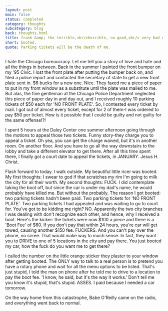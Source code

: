 ```yaml
---
layout: post
main: false
status: completed
category: thoughts
subcategory: blog
back: thoughts.html
title: frank &amp; the terrible,<br/>horrible, no good,<br/> very bad day.
short: booted.
quote: Parking tickets will be the death of me.
---
```


I hate the Chicago bureaucracy. Let me tell you a story of love and hate and all the things in between. Back in the summer I painted the front bumper on my '95 Civic. I lost the front plate after putting the bumper back on, and filed a police report and contacted the secretary of state to get a new front plate sent in. $6 bucks for a new one. Nice. They faxed me a piece of paper to put in my front window as a substitute until the plate was mailed to me. But alas, the fine gentleman at the Chicago Police Department neglected this piece of paper day in and day out, and I received roughly 10 parking tickets of $50 each for 'NO FRONT PLATE'. So, I contested every ticket by mail. I got out of almost every ticket, except for 2 of them-I was ordered to pay $50 per ticket. How is it possible that I could be guilty and not guilty for the same offense!?!

I spent 5 hours at the Daley Center one summer afternoon going through the motions to appeal those two tickets. Funny story-they charge you to appeal a ticket. Oh yea, you can get the charge waived, but it's in another room. On another floor. And you have to go all the way downstairs to the lobby and take a different elevator to get there. After all this time spent there, I finally got a court date to appeal the tickets, in JANUARY. Jesus H. Christ. 

Flash forward to today. I walk outside. My beautiful little ricer was booted. My first thoughts: I swear to god if that scratches my rim I'm going to milk the city for all their worth. My second thoughts: FUCK. I did contemplate taking the boot off, but since the car is under my dad's name, he would probably have killed me. But without the probably. The reason I got booted: two parking tickets hadn't been paid. Two parking tickets for 'NO FRONT PLATE'. Two parking tickets I had appealed and was waiting to go to court for. You've got to be kidding me right? NO. Apparently the two city branches I was dealing with don't recognize each other, and hence, why I received a boot. Here's the kicker: the tickets were now $100 a piece and there is a 'Boot Fee' of $60. If you don't pay that within 24 hours, you're car will get towed, causing another $150 fee. FUCKERS. And you can't pay over the phone, no sirree. That would make way to much sense. In fact, they want you to DRIVE to one of 5 locations in the city and pay there. You just booted my car, how the fuck do you want me to get there?

I called the number on the little orange sticker they plaster to your window after getting booted. The ONLY way to talk to a real person is to pretend you have a rotary phone and wait for all the menu options to be listed. That's just stupid, I told the man on phone after he told me to drive to a location to pay the boot fee. 'I know, he said, but it's the way it works.' Don't tell me you know it's stupid, that's stupid. ASSES. I paid because I needed a car tomorrow.

On the way home from this catastrophe, Babe O'Reilly came on the radio, and everything went back to normal.